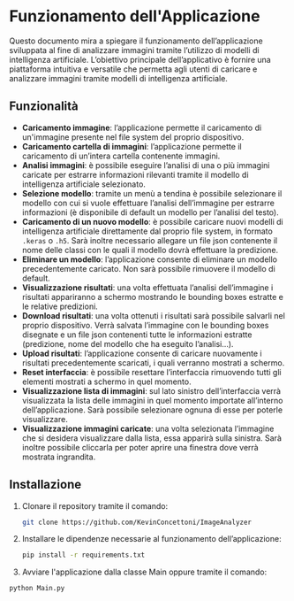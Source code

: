 # Funzionamento dell'Applicazione

Questo documento mira a spiegare il funzionamento dell’applicazione sviluppata al fine di analizzare immagini tramite l’utilizzo di modelli di intelligenza artificiale. L’obiettivo principale dell’applicativo è fornire una piattaforma intuitiva e versatile che permetta agli utenti di caricare e analizzare immagini tramite modelli di intelligenza artificiale.

## Funzionalità

- **Caricamento immagine**: l’applicazione permette il caricamento di un'immagine presente nel file system del proprio dispositivo.
- **Caricamento cartella di immagini**: l’applicazione permette il caricamento di un’intera cartella contenente immagini.
- **Analisi immagini**: è possibile eseguire l’analisi di una o più immagini caricate per estrarre informazioni rilevanti tramite il modello di intelligenza artificiale selezionato.
- **Selezione modello**: tramite un menù a tendina è possibile selezionare il modello con cui si vuole effettuare l’analisi dell’immagine per estrarre informazioni (è disponibile di default un modello per l’analisi del testo).
- **Caricamento di un nuovo modello**: è possibile caricare nuovi modelli di intelligenza artificiale direttamente dal proprio file system, in formato `.keras` o `.h5`. Sarà inoltre necessario allegare un file json contenente il nome delle classi con le quali il modello dovrà effettuare la predizione.
- **Eliminare un modello**: l’applicazione consente di eliminare un modello precedentemente caricato. Non sarà possibile rimuovere il modello di default.
- **Visualizzazione risultati**: una volta effettuata l’analisi dell’immagine i risultati appariranno a schermo mostrando le bounding boxes estratte e le relative predizioni.
- **Download risultati**: una volta ottenuti i risultati sarà possibile salvarli nel proprio dispositivo. Verrà salvata l’immagine con le bounding boxes disegnate e un file json contenenti tutte le informazioni estratte (predizione, nome del modello che ha eseguito l’analisi...).
- **Upload risultati**: l’applicazione consente di caricare nuovamente i risultati precedentemente scaricati, i quali verranno mostrati a schermo.
- **Reset interfaccia**: è possibile resettare l’interfaccia rimuovendo tutti gli elementi mostrati a schermo in quel momento.
- **Visualizzazione lista di immagini**: sul lato sinistro dell’interfaccia verrà visualizzata la lista delle immagini in quel momento importate all’interno dell’applicazione. Sarà possibile selezionare ognuna di esse per poterle visualizzare.
- **Visualizzazione immagini caricate**: una volta selezionata l’immagine che si desidera visualizzare dalla lista, essa apparirà sulla sinistra. Sarà inoltre possibile cliccarla per poter aprire una finestra dove verrà mostrata ingrandita.

## Installazione

1. Clonare il repository tramite il comando:
   ```sh
   git clone https://github.com/KevinConcettoni/ImageAnalyzer
2. Installare le dipendenze necessarie al funzionamento dell’applicazione:
   ```sh
   pip install -r requirements.txt
3. Avviare l'applicazione dalla classe Main oppure tramite il comando:
  ```sh
  python Main.py
